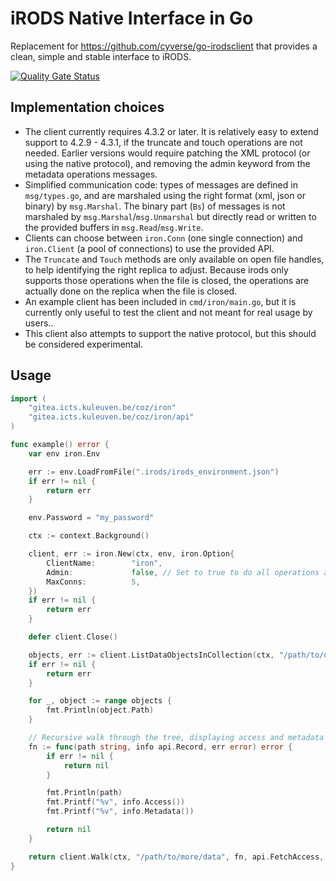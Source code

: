 # iRODS Native Interface in Go

Replacement for <https://github.com/cyverse/go-irodsclient> that provides a clean, simple and stable interface to iRODS.

[![Quality Gate Status](https://sonarqube.icts.kuleuven.be/api/project_badges/measure?project=coz%3Airon%3Amain&metric=alert_status&token=sqb_f14f2e85edf4f52db70a1b133fb98a805ebe8372)](https://sonarqube.icts.kuleuven.be/dashboard?id=coz%3Airon%3Amain)

## Implementation choices

* The client currently requires 4.3.2 or later. It is relatively easy to extend support to 4.2.9 - 4.3.1, if the truncate and touch operations are not needed. Earlier versions would require patching the XML protocol (or using the native protocol), and removing the admin keyword from the metadata operations messages.
* Simplified communication code: types of messages are defined in `msg/types.go`, and are marshaled using the right format (xml, json or binary) by `msg.Marshal`. The binary part (`Bs`) of messages is not marshaled by `msg.Marshal`/`msg.Unmarshal` but directly read or written to the provided buffers in `msg.Read`/`msg.Write`.
* Clients can choose between `iron.Conn` (one single connection) and `iron.Client` (a pool of connections) to use the provided API.
* The `Truncate` and `Touch` methods are only available on open file handles, to help identifying the right replica to adjust. Because irods only supports those operations when the file is closed, the operations are actually done on the replica when the file is closed.
* An example client has been included in `cmd/iron/main.go`, but it is currently only useful to test the client and not meant for real usage by users..
* This client also attempts to support the native protocol, but this should be considered experimental.

## Usage

```go
import (   
	"gitea.icts.kuleuven.be/coz/iron"
	"gitea.icts.kuleuven.be/coz/iron/api"
)

func example() error {
    var env iron.Env

    err := env.LoadFromFile(".irods/irods_environment.json")
    if err != nil {
        return err
    }

    env.Password = "my_password"

    ctx := context.Background()

    client, err := iron.New(ctx, env, iron.Option{
        ClientName:        "iron",
        Admin:             false, // Set to true to do all operations as admin, bypassing any ACLs
        MaxConns:          5,
    })
    if err != nil {
        return err
    }

    defer client.Close()

    objects, err := client.ListDataObjectsInCollection(ctx, "/path/to/data")
    if err != nil {
        return err
    }

    for _, object := range objects {
        fmt.Println(object.Path)
    }

    // Recursive walk through the tree, displaying access and metadata
    fn := func(path string, info api.Record, err error) error {
        if err != nil {
            return nil
        }

        fmt.Println(path)
        fmt.Printf("%v", info.Access())
        fmt.Printf("%v", info.Metadata())

        return nil
    }

    return client.Walk(ctx, "/path/to/more/data", fn, api.FetchAccess, api.FetchMetadata)
}
